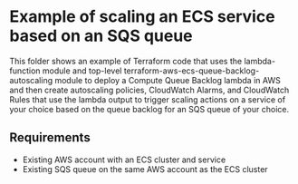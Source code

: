 # Example of scaling an ECS service based on an SQS queue

This folder shows an example of Terraform code that uses the lambda-function module
and top-level terraform-aws-ecs-queue-backlog-autoscaling module to deploy a
Compute Queue Backlog lambda in AWS and then create autoscaling policies,
CloudWatch Alarms, and CloudWatch Rules that use the lambda output to trigger
scaling actions on a service of your choice based on the queue backlog for an
SQS queue of your choice.

## Requirements
* Existing AWS account with an ECS cluster and service
* Existing SQS queue on the same AWS account as the ECS cluster
